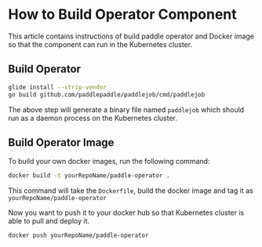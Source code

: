 # How to Build Operator Component

This article contains instructions of build paddle operator and Docker image so that the component can run in the Kubernetes cluster.

## Build Operator

```bash
glide install --strip-vendor
go build github.com/paddlepaddle/paddlejob/cmd/paddlejob
```

The above step will generate a binary file named `paddlejob` which should
run as a daemon process on the Kubernetes cluster.

## Build Operator Image

To build your own docker images, run the following command:

```bash
docker build -t yourRepoName/paddle-operator .
```

This command will take the `Dockerfile`, build the docker image and tag it as `yourRepoName/paddle-operator`

Now you want to push it to your docker hub so that Kubernetes cluster is able to pull and deploy it.

``` bash
docker push yourRepoName/paddle-operator
```
